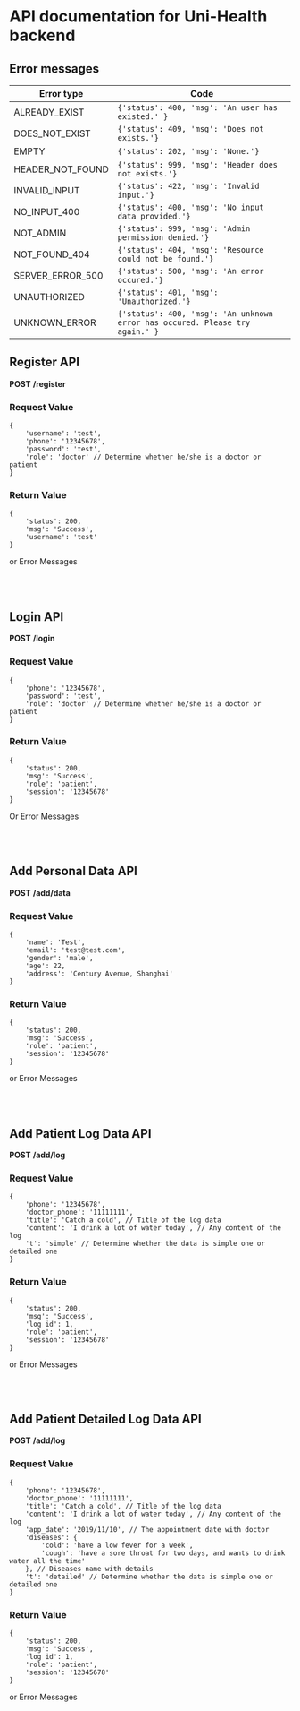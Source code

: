 # API documentation for Uni-Health backend

## Error messages

| Error type | Code |
| --- | --- |
| ALREADY_EXIST | `{'status': 400, 'msg': 'An user has existed.' }` |
| DOES_NOT_EXIST | `{'status': 409, 'msg': 'Does not exists.'}` |
| EMPTY | `{'status': 202, 'msg': 'None.'}` |
| HEADER_NOT_FOUND | `{'status': 999, 'msg': 'Header does not exists.'}` |
| INVALID_INPUT | `{'status': 422, 'msg': 'Invalid input.'}` |
| NO_INPUT_400 | `{'status': 400, 'msg': 'No input data provided.'}` |
| NOT_ADMIN | `{'status': 999, 'msg': 'Admin permission denied.'}` |
| NOT_FOUND_404 | `{'status': 404, 'msg': 'Resource could not be found.'}` |
| SERVER_ERROR_500 | `{'status': 500, 'msg': 'An error occured.'}` |
| UNAUTHORIZED | `{'status': 401, 'msg': 'Unauthorized.'}` |
| UNKNOWN_ERROR | `{'status': 400, 'msg': 'An unknown error has occured. Please try again.' }` |

## Register API
**POST**  **/register**

### Request Value
```
{
    'username': 'test',
    'phone': '12345678',
    'password': 'test',
    'role': 'doctor' // Determine whether he/she is a doctor or patient
}
```

### Return Value
```
{
    'status': 200,
    'msg': 'Success',
    'username': 'test'
}
```
or Error Messages

<br/><br/>

## Login API
**POST** **/login**

### Request Value
```
{
    'phone': '12345678',
    'password': 'test',
    'role': 'doctor' // Determine whether he/she is a doctor or patient
}
```

### Return Value
```
{
    'status': 200,
    'msg': 'Success',
    'role': 'patient',
    'session': '12345678'
}
```
Or Error Messages

<br/><br/>

## Add Personal Data API
**POST** **/add/data**

### Request Value
```
{
    'name': 'Test',
    'email': 'test@test.com',
    'gender': 'male',
    'age': 22,
    'address': 'Century Avenue, Shanghai'
}
```

### Return Value
```
{
    'status': 200,
    'msg': 'Success',
    'role': 'patient',
    'session': '12345678'
}
```
or Error Messages

<br/><br/>

## Add Patient Log Data API
**POST** **/add/log**

### Request Value
```
{
    'phone': '12345678',
    'doctor_phone': '11111111',
    'title': 'Catch a cold', // Title of the log data
    'content': 'I drink a lot of water today', // Any content of the log 
    't': 'simple' // Determine whether the data is simple one or detailed one
}
```

### Return Value
```
{
    'status': 200,
    'msg': 'Success',
    'log id': 1,
    'role': 'patient',
    'session': '12345678'
}
```
or Error Messages

<br/><br/>

## Add Patient Detailed Log Data API
**POST** **/add/log**

### Request Value
```
{
    'phone': '12345678',
    'doctor_phone': '11111111',
    'title': 'Catch a cold', // Title of the log data
    'content': 'I drink a lot of water today', // Any content of the log 
    'app_date': '2019/11/10', // The appointment date with doctor
    'diseases': {
        'cold': 'have a low fever for a week',
        'cough': 'have a sore throat for two days, and wants to drink water all the time'
    }, // Diseases name with details
    't': 'detailed' // Determine whether the data is simple one or detailed one
}
```

### Return Value
```
{
    'status': 200,
    'msg': 'Success',
    'log id': 1,
    'role': 'patient',
    'session': '12345678'
}
```
or Error Messages